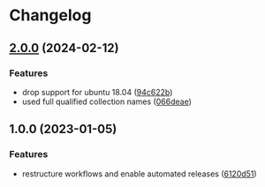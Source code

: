 # Changelog

## [2.0.0](https://github.com/rolehippie/gai/compare/v1.0.0...v2.0.0) (2024-02-12)


### Features

* drop support for ubuntu 18.04 ([94c622b](https://github.com/rolehippie/gai/commit/94c622bcf99ace40c14277c157314b623d5e39f9))
* used full qualified collection names ([066deae](https://github.com/rolehippie/gai/commit/066deaeaa78e1b936a4ca53d705fa077ad001439))

## 1.0.0 (2023-01-05)


### Features

* restructure workflows and enable automated releases ([6120d51](https://github.com/rolehippie/gai/commit/6120d5139b0f9abb678374ae7b104f6f57ac2382))
